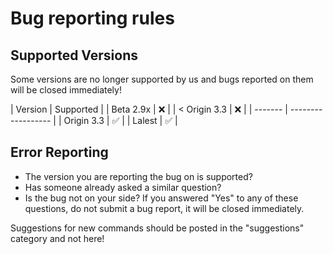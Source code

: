 # Bug reporting rules

## Supported Versions

Some versions are no longer supported by us and bugs reported on them will be closed immediately!

| Version | Supported |
| Beta 2.9x | :x: |
| < Origin 3.3 | :x: |
| ------- | ------------------ |
| Origin 3.3 | :white_check_mark: |
| Lalest | :white_check_mark: |


## Error Reporting

- The version you are reporting the bug on is supported?
- Has someone already asked a similar question?
- Is the bug not on your side?
 If you answered "Yes" to any of these questions, do not submit a bug report, it will be closed immediately.

Suggestions for new commands should be posted in the "suggestions" category and not here!

